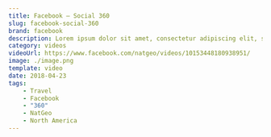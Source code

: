 ```yaml
---
title: Facebook – Social 360
slug: facebook-social-360
brand: facebook
description: Lorem ipsum dolor sit amet, consectetur adipiscing elit, sed do eiusmod tempor incididunt ut labore et dolore magna aliqua.
category: videos
videoUrl: https://www.facebook.com/natgeo/videos/10153448180938951/
image: ./image.png
template: video
date: 2018-04-23
tags:
    - Travel
    - Facebook
    - "360"
    - NatGeo
    - North America
---
```

